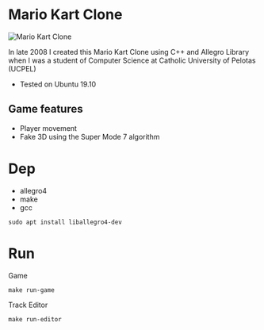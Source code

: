 Mario Kart Clone
================

![Mario Kart Clone](screenshot.png "Mario Kart Clone")

In late 2008 I created this Mario Kart Clone using C++ and Allegro Library
when I was a student of Computer Science at Catholic University of Pelotas (UCPEL)

* Tested on Ubuntu 19.10

Game features
-------------

* Player movement
* Fake 3D using the Super Mode 7 algorithm

# Dep

* allegro4
* make
* gcc

```shell
sudo apt install liballegro4-dev
```

# Run

Game

```shell
make run-game
```

Track Editor

```shell
make run-editor
```
